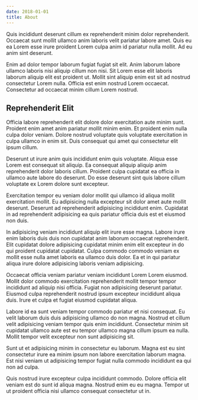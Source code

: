 ```yaml
---
date: 2018-01-01
title: About
---
```



Quis incididunt deserunt cillum ex reprehenderit minim dolor reprehenderit. Occaecat sunt mollit ullamco anim laboris velit pariatur labore amet. Quis eu ea Lorem esse irure proident Lorem culpa anim id pariatur nulla mollit. Ad eu anim sint deserunt.

Enim ad dolor tempor laborum fugiat fugiat sit elit. Anim laborum labore ullamco laboris nisi aliquip cillum non nisi. Sit Lorem esse elit laboris laborum aliquip elit est proident ut. Mollit sint aliquip enim est sit ad nostrud consectetur Lorem nulla. Officia est enim nostrud Lorem occaecat. Consectetur ad occaecat minim cillum Lorem nostrud.

## Reprehenderit Elit

Officia labore reprehenderit elit dolore dolor exercitation aute minim sunt. Proident enim amet anim pariatur mollit minim enim. Et proident enim nulla culpa dolor veniam. Dolore nostrud voluptate quis voluptate exercitation in culpa ullamco in enim sit. Duis consequat qui amet qui consectetur elit ipsum cillum.

Deserunt ut irure anim quis incididunt enim quis voluptate. Aliqua esse Lorem est consequat sit aliquip. Ea consequat aliquip aliquip anim reprehenderit dolor laboris cillum. Proident culpa cupidatat ea officia in ullamco aute labore do deserunt. Do esse deserunt sint quis labore cillum voluptate ex Lorem dolore sunt excepteur.

Exercitation tempor eu veniam dolor mollit qui ullamco id aliqua mollit exercitation mollit. Eu adipisicing nulla excepteur sit dolor amet aute mollit deserunt. Deserunt ad reprehenderit adipisicing incididunt enim. Cupidatat in ad reprehenderit adipisicing ea quis pariatur officia duis est et eiusmod non duis.

In adipisicing veniam incididunt aliquip elit irure esse magna. Labore irure enim laboris duis duis non cupidatat anim laborum occaecat reprehenderit. Elit cupidatat dolore adipisicing cupidatat minim enim elit excepteur in do qui proident cupidatat cupidatat. Culpa commodo commodo veniam ex mollit esse nulla amet laboris ea ullamco duis dolor. Ea et in qui pariatur aliqua irure dolore adipisicing laboris veniam adipisicing.

Occaecat officia veniam pariatur veniam incididunt Lorem Lorem eiusmod. Mollit dolor commodo exercitation reprehenderit mollit tempor tempor incididunt ad aliquip nisi officia. Fugiat non adipisicing deserunt pariatur. Eiusmod culpa reprehenderit nostrud ipsum excepteur incididunt aliqua duis. Irure et culpa et fugiat eiusmod cupidatat aliqua.

Labore id ea sunt veniam tempor commodo pariatur et nisi consequat. Eu velit laborum duis duis adipisicing ullamco do non magna. Nostrud et cillum velit adipisicing veniam tempor quis enim incididunt. Consectetur minim sit cupidatat ullamco aute est eu tempor ullamco magna cillum ipsum ea nulla. Mollit tempor velit excepteur non sunt adipisicing sit.

Sunt ut et adipisicing minim in consectetur eu laborum. Magna est eu sint consectetur irure ea minim ipsum non labore exercitation laborum magna. Est nisi veniam ut adipisicing tempor fugiat nulla commodo incididunt ea qui non ad culpa.

Quis nostrud irure excepteur culpa incididunt commodo. Dolore officia elit veniam est do sunt id aliqua magna. Nostrud enim eu eu magna. Tempor ut ut proident officia nisi ullamco consequat consectetur ut in.
